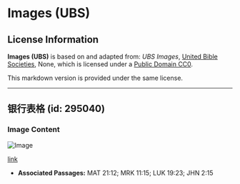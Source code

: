 # Images (UBS)

## License Information

**Images (UBS)** is based on and adapted from: _UBS Images_, [United Bible Societies](https://unitedbiblesocieties.org/), None, which is licensed under a [Public Domain CC0](https://creativecommons.org/public-domain/cc0/).

This markdown version is provided under the same license.



--------------------------------

## 银行表格 (id: 295040)

### Image Content

![Image](https://cdn.aquifer.bible/aquifer-content/resources/Media/WEB-0353_bank_table.jpg)

[link](https://cdn.aquifer.bible/aquifer-content/resources/Media/WEB-0353_bank_table.jpg)

* **Associated Passages:** MAT 21:12; MRK 11:15; LUK 19:23; JHN 2:15


